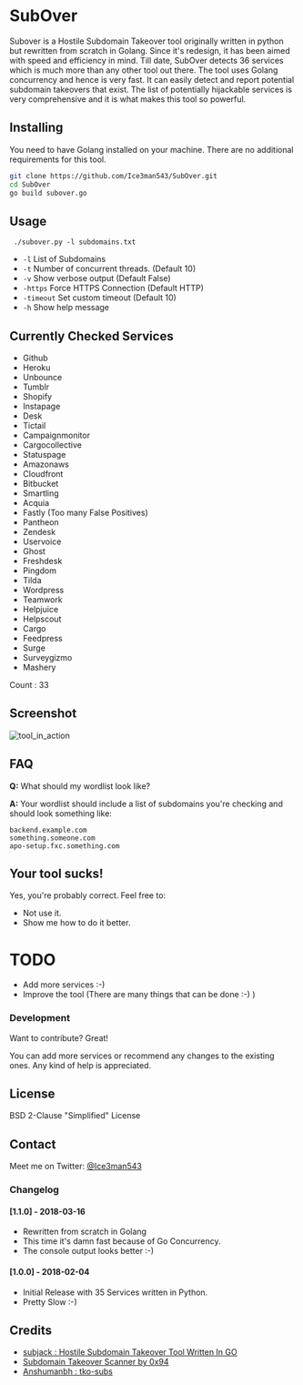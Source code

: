 # SubOver

Subover is a Hostile Subdomain Takeover tool originally written in python but rewritten from scratch in Golang. Since it's redesign, it has been aimed with speed and efficiency in mind. Till date, SubOver detects 36 services which is much more than any other tool out there. The tool uses Golang concurrency and hence is very fast. It can easily detect and report potential subdomain takeovers that exist. The list of potentially hijackable services is very comprehensive and it is what makes this tool so powerful.

## Installing

You need to have Golang installed on your machine. There are no additional requirements for this tool.

```sh
git clone https://github.com/Ice3man543/SubOver.git
cd SubOver
go build subover.go
```

## Usage

` ./subover.py -l subdomains.txt`
- `-l` List of Subdomains 
- `-t` Number of concurrent threads. (Default 10)
- `-v` Show verbose output (Default False)
- `-https` Force HTTPS Connection (Default HTTP)
- `-timeout` Set custom timeout (Default 10)
- `-h` Show help message

## Currently Checked Services

- Github
- Heroku
- Unbounce
- Tumblr
- Shopify
- Instapage
- Desk
- Tictail
- Campaignmonitor
- Cargocollective
- Statuspage
- Amazonaws
- Cloudfront
- Bitbucket
- Smartling
- Acquia
- Fastly (Too many False Positives)
- Pantheon
- Zendesk
- Uservoice
- Ghost
- Freshdesk
- Pingdom
- Tilda
- Wordpress
- Teamwork
- Helpjuice
- Helpscout
- Cargo
- Feedpress
- Surge
- Surveygizmo
- Mashery


Count : 33
  
## Screenshot
![tool_in_action](https://raw.githubusercontent.com/Ice3man543/SubOver/master/subover.png)

## FAQ
**Q:** What should my wordlist look like?

**A:** Your wordlist should include a list of subdomains you're checking and should look something like:
```
backend.example.com
something.someone.com
apo-setup.fxc.something.com
```

## Your tool sucks!

Yes, you're probably correct. Feel free to:

- Not use it.
- Show me how to do it better.

# TODO

- Add more services :-)
- Improve the tool (There are many things that can be done :-) )

### Development

Want to contribute? Great! 

You can add more services or recommend any changes to the existing ones. Any kind of help is appreciated.

License
----

BSD 2-Clause "Simplified" License


## Contact

Meet me on Twitter: [@Ice3man543](https://twitter.com/ice3man543)

### Changelog

#### [1.1.0] - 2018-03-16

- Rewritten from scratch in Golang 
- This time it's damn fast because of Go Concurrency.
- The console output looks better :-)

#### [1.0.0] - 2018-02-04

- Initial Release with 35 Services written in Python.
- Pretty Slow :-)

## Credits

- [subjack : Hostile Subdomain Takeover Tool Written In GO](https://github.com/haccer/subjack)
- [Subdomain Takeover Scanner by 0x94](https://github.com/antichown/subdomain-takeover)
- [Anshumanbh : tko-subs](https://github.com/anshumanbh/tko-subs)

